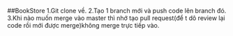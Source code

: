 ##BookStore
1.Git clone về.
2.Tạo 1 branch mới và push code lên branch đó.
3.Khi nào muốn merge vào master thì nhớ tạo pull request(để t dô review lại code rồi mới được merge)không merge trực tiếp vào.
